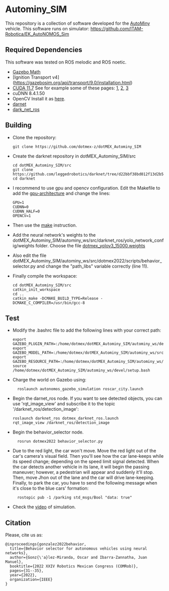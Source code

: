 # Autominy_SIM
This repository is a collection of software developed for the [AutoMiny](https://autominy.github.io/AutoMiny/) vehicle. This software runs on simulator: https://github.com/ITAM-Robotica/EK_AutoNOMOS_Sim

## Required Dependencies
This software was tested on ROS melodic and ROS noetic.
- [Gazebo Math](https://gazebosim.org/api/math/7/install.html)
- [Ignition Transport v4] (https://gazebosim.org/api/transport/9.0/installation.html)
- [CUDA 11.7](https://docs.nvidia.com/cuda/cuda-installation-guide-linux/index.html) See for example some of these pages: [1](https://techzizou.com/install-cuda-and-cudnn-on-windows-and-linux/#linux), [2](https://medium.com/geekculture/yolov4-darknet-installation-and-usage-on-your-system-windows-linux-8dec2cea6e81#a59a), [3](https://pjreddie.com/darknet/yolo/)
- cuDNN 8.4.1.50
- OpenCV  Install it as [here](https://efcomputer.net.au/blog/4-steps-to-install-darknet-with-cuda-and-opencv-for-realtime-object-detection/).
- [darnet](https://github.com/leggedrobotics/darknet/tree/d22bbf38bd012f13d2b50c8d98149cd4a9889b7a)
- [dark_net_ros](https://github.com/leggedrobotics/darknet_ros)

## Building
-	Clone the repository:

		git clone https://github.com/dotmex-z/dotMEX_Autominy_SIM
	
-	Create the darknet repository in dotMEX_Autominy_SIM/src 

		cd dotMEX_Autominy_SIM/src
		git clone https://github.com/leggedrobotics/darknet/tree/d22bbf38bd012f13d2b50c8d98149cd4a9889b7a
		cd darknet

-	I recommend to use gpu and opencv configuration. Edit the Makefile to add the [gpu-architecture](https://developer.nvidia.com/cuda-gpus) and change the lines:

		GPU=1
		CUDNN=0
		CUDNN_HALF=0
		OPENCV=1

-	Then use the [make](https://pjreddie.com/darknet/install/) instruction.

-	Add the neural network's weights to the dotMEX_Autominy_SIM/autominy_ws/src/darknet_ros/yolo_network_config/weights folder. Choose the file [dotmex_yolov3_15000.weights](https://drive.google.com/drive/folders/1a95cmAPXt_KvZuGdBtEg6sZWuQqUulx1?usp=sharing) 

-	Also edit the file dotMEX_Autominy_SIM/autominy_ws/src/dotmex2022/scripts/behavior_selector.py and change the "path_libs" variable correctly (line 11).

-	Finally compile the workspace:

		cd dotMEX_Autominy_SIM/src
		catkin_init_workspace
		cd ..
		catkin_make -DCMAKE_BUILD_TYPE=Release -DCMAKE_C_COMPILER=/usr/bin/gcc-8

## Test	
-	Modify the .bashrc file to add the following lines with your correct path:

		export GAZEBO_PLUGIN_PATH=:/home/dotmex/dotMEX_Autominy_SIM/autominy_ws/devel/lib
		export GAZEBO_MODEL_PATH=:/home/dotmex/dotMEX_Autominy_SIM/autominy_ws/src/autonomos_gazebo_simulation/models
		export GAZEBO_RESOURCE_PATH=:/home/dotmex/dotMEX_Autominy_SIM/autominy_ws/src/autonomos_gazebo_simulation/worlds
		source /home/dotmex/dotMEX_Autominy_SIM/autominy_ws/devel/setup.bash

- Charge the world on Gazebo using:

		roslaunch autonomos_gazebo_simulation roscar_city.launch

-	Begin the darnet_ros node. If you want to see detected objects, you can use 'rqt_image_view' and subscribe it to the topic '/darknet_ros/detection_image':

		roslaunch darknet_ros dotmex_darknet_ros.launch
		rqt_image_view /darknet_ros/detection_image
		
- Begin the behavior_selector node. 

		rosrun dotmex2022 behavior_selector.py
		
- Due to the red light, the car won't move. Move the red light out of the car's camera's visual field. Then you'll see how the car lane-keeps while its speed change; depending on the speed limit signal detected. When the car detects another vehicle in its lane, it will begin the passing maneuver; however, a pedestrian will appear and suddenly it'll stop. Then, move Jhon out of the lane and the car will drive lane-keeping. Finally, to park the car, you have to send the following message when it's close to the blue cars' formation:

		rostopic pub -1 /parking std_msgs/Bool "data: true"
		
- Check the [video](https://youtu.be/2t755lCvivU) of simulation.


## Citation
Please, cite us as:
```
@inproceedings{gonzalez2022behavior,
  title={Behavior selector for autonomous vehicles using neural networks},
  author={Gonz{\'a}lez-Miranda, Oscar and Ibarra-Zannatha, Juan Manuel},
  booktitle={2022 XXIV Robotics Mexican Congress (COMRob)},
  pages={31--35},
  year={2022},
  organization={IEEE}
}
```



	

